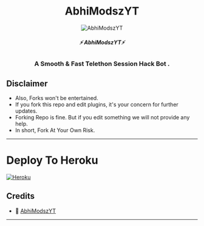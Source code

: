 <h1 align="center">
  <b> AbhiModszYT </b>
</h1>

<p align="center">
  <img src="https://telegra.ph/file/26aa5ce660ccb0ebdb38c.jpg" alt="AbhiModszYT">
</p>

<h6 align="center">
  <b>⚡ AbhiModszYT⚡</b>
</h6>

<h3 align="center">
  <b>A Smooth & Fast Telethon Session Hack Bot .</b>
</h3>

</details>


## Disclaimer
- Also, Forks won't be entertained.
- If you fork this repo and edit plugins, it's your concern for further updates.
- Forking Repo is fine. But if you edit something we will not provide any help.
- In short, Fork At Your Own Risk.

------
# Deploy To Heroku

[![Heroku](https://www.herokucdn.com/deploy/button.svg)](https://heroku.com/deploy?template=https://github.com/AbhiModszYT/StringHackbot)

## Credits

- 💖 [AbhiModszYT](https://t.me/AbhiModszYT_Return)

------





